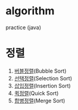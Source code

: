 # algorithm
practice (java)

# 정렬 
1. [버블정렬](testProject/src/_50BubbleSort/Main.java)(Bubble Sort)
2. [선택정렬](testProject/src/_51SelectionSort/Main.java)(Selection Sort)
3. [삽입정렬](testProject/src/_52InsertionSort/Main.java)(Insertion Sort)
4. [퀵정렬](testProject/src/_53QuickSort/Main.java)(Quick Sort)
5. [합병정렬](testProject/src/_54MergeSort/Main.java)(Merge Sort)
